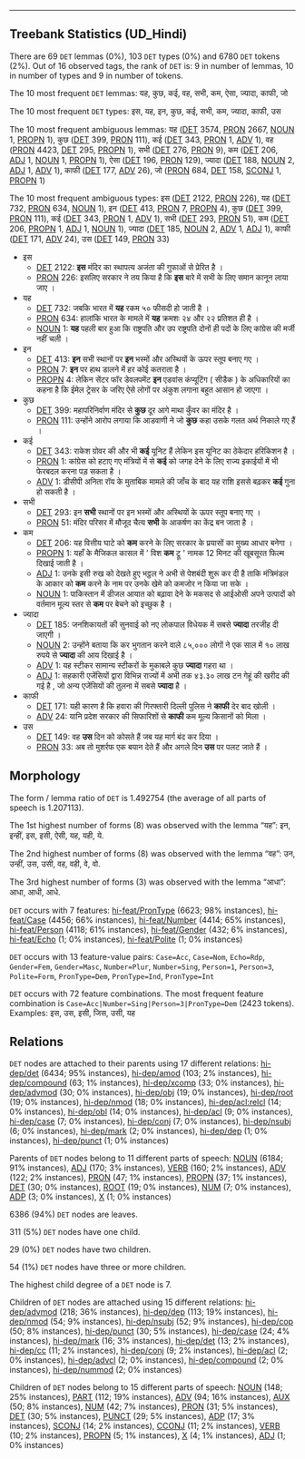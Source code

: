 

--------------------------------------------------------------------------------

## Treebank Statistics (UD_Hindi)

There are 69 `DET` lemmas (0%), 103 `DET` types (0%) and 6780 `DET` tokens (2%).
Out of 16 observed tags, the rank of `DET` is: 9 in number of lemmas, 10 in number of types and 9 in number of tokens.

The 10 most frequent `DET` lemmas: यह, कुछ, कई, वह, सभी, कम, ऐसा, ज्यादा, काफी, जो

The 10 most frequent `DET` types:  इस, यह, इन, कुछ, कई, सभी, कम, ज्यादा, काफी, उस

The 10 most frequent ambiguous lemmas: यह ([DET]() 3574, [PRON]() 2667, [NOUN]() 1, [PROPN]() 1), कुछ ([DET]() 399, [PRON]() 111), कई ([DET]() 343, [PRON]() 1, [ADV]() 1), वह ([PRON]() 4423, [DET]() 295, [PROPN]() 1), सभी ([DET]() 276, [PRON]() 9), कम ([DET]() 206, [ADJ]() 1, [NOUN]() 1, [PROPN]() 1), ऐसा ([DET]() 196, [PRON]() 129), ज्यादा ([DET]() 188, [NOUN]() 2, [ADJ]() 1, [ADV]() 1), काफी ([DET]() 177, [ADV]() 26), जो ([PRON]() 684, [DET]() 158, [SCONJ]() 1, [PROPN]() 1)

The 10 most frequent ambiguous types:  इस ([DET]() 2122, [PRON]() 226), यह ([DET]() 732, [PRON]() 634, [NOUN]() 1), इन ([DET]() 413, [PRON]() 7, [PROPN]() 4), कुछ ([DET]() 399, [PRON]() 111), कई ([DET]() 343, [PRON]() 1, [ADV]() 1), सभी ([DET]() 293, [PRON]() 51), कम ([DET]() 206, [PROPN]() 1, [ADJ]() 1, [NOUN]() 1), ज्यादा ([DET]() 185, [NOUN]() 2, [ADV]() 1, [ADJ]() 1), काफी ([DET]() 171, [ADV]() 24), उस ([DET]() 149, [PRON]() 33)


* इस
  * [DET]() 2122: <b>इस</b> मंदिर का स्‍थापत्‍य अजंता की गुफाओं से प्रेरित है ।
  * [PRON]() 226: इसलिए सरकार ने तय किया है कि <b>इस</b> बारे में सभी के लिए समान कानून लाया जाए ।
* यह
  * [DET]() 732: जबकि भारत में <b>यह</b> रकम ५० फीसदी हो जाती है ।
  * [PRON]() 634: हालांकि भारत के मामले में <b>यह</b> क्रमशः २४ और २२ प्रतिशत ही है ।
  * [NOUN]() 1: <b>यह</b> पहली बार हुआ कि राष्ट्रपति और उप राष्ट्रपति दोनों ही पदों के लिए कांग्रेस की मर्जी नहीं चली ।
* इन
  * [DET]() 413: <b>इन</b> सभी स्‍थानों पर <b>इन</b> भस्‍मों और अस्‍थियों के ऊपर स्‍तूप बनाए गए ।
  * [PRON]() 7: <b>इन</b> पर हाथ डालने में हर कोई कतराता है ।
  * [PROPN]() 4: लेकिन सेंटर फॉर डेवलपमेंट <b>इन</b> एडवांस कंप्यूटिंग ( सीडैक ) के अधिकारियों का कहना है कि ईमेल ट्रेसर के जरिए ऐसे लोगों पर अंकुश लगाना बहुत आसान हो जाएगा ।
* कुछ
  * [DET]() 399: महापरिनिर्वाण मंदिर से <b>कुछ</b> दूर आगे माथा कुँवर का मंदिर है ।
  * [PRON]() 111: उन्होंने आरोप लगाया कि आडवाणी ने जो <b>कुछ</b> कहा उसके गलत अर्थ निकाले गए हैं ।
* कई
  * [DET]() 343: राकेश ग्रोवर की और भी <b>कई</b> यूनिट हैं लेकिन इस यूनिट का ठेकेदार हरिकिशन है ।
  * [PRON]() 1: कांग्रेस को हटाए गए मंत्रियों में से <b>कई</b> को जगह देने के लिए राज्य इकाईयों में भी फेरबदल करना पड़ सकता है ।
  * [ADV]() 1: डीसीपी अनिता रॉय के मुताबिक मामले की जाँच के बाद यह राशि इससे बढ़कर <b>कई</b> गुना हो सकती है ।
* सभी
  * [DET]() 293: इन <b>सभी</b> स्‍थानों पर इन भस्‍मों और अस्‍थियों के ऊपर स्‍तूप बनाए गए ।
  * [PRON]() 51: मंदिर परिसर में मौजूद चैत्‍य <b>सभी</b> के आकर्षण का केंद्र बन जाता है ।
* कम
  * [DET]() 206: यह वित्तीय घाटे को <b>कम</b> करने के लिए सरकार के प्रयासों का मुख्य आधार बनेगा ।
  * [PROPN]() 1: यहाँ के मैजिकल कासल में ' विश <b>कम</b> ट्रू ' नामक 12 मिनट की खूबसूरत फिल्म दिखाई जाती है ।
  * [ADJ]() 1: उनके इसी रुख को देखते हुए भट्ठल ने अभी से पेशबंदी शुरू कर दी है ताकि मंत्रिमंडल के आकार को <b>कम</b> करने के नाम पर उनके खेमे को कमजोर न किया जा सके ।
  * [NOUN]() 1: पाकिस्तान में डीजल आयात को बढ़ावा देने के मकसद से आईओसी अपने उत्पादों को वर्तमान मूल्य स्तर से <b>कम</b> पर बेचने को इच्छुक है ।
* ज्यादा
  * [DET]() 185: जनशिकायतों की सुनवाई को नए लोकपाल विधेयक में सबसे <b>ज्यादा</b> तरजीह दी जाएगी ।
  * [NOUN]() 2: उन्होंने बताया कि कर भुगतान करने वाले ८५,००० लोगों ने एक साल में १० लाख रुपये से <b>ज्यादा</b> की आय दिखाई है ।
  * [ADV]() 1: यह स्टीकर सामान्य स्टीकरों के मुकाबले कुछ <b>ज्यादा</b> गहरा था ।
  * [ADJ]() 1: सहकारी एजेंसियों द्वारा विभिन्न राज्यों में अभी तक ४३.३० लाख टन गेहूं की खरीद की गई है , जो अन्य एजेंसियों की तुलना में सबसे <b>ज्यादा</b> है ।
* काफी
  * [DET]() 171: यही कारण है कि हवारा की गिरफ्तारी दिल्ली पुलिस ने <b>काफी</b> देर बाद खोली ।
  * [ADV]() 24: यानि प्रदेश सरकार की सिफारिशों से <b>काफी</b> कम मूल्य किसानों को मिला ।
* उस
  * [DET]() 149: वह <b>उस</b> दिन को कोसते हैं जब यह मार्ग बंद कर दिया ।
  * [PRON]() 33: अब तो मुशर्रफ एक बयान देते हैं और अगले दिन <b>उस</b> पर पलट जाते हैं ।

## Morphology

The form / lemma ratio of `DET` is 1.492754 (the average of all parts of speech is 1.207113).

The 1st highest number of forms (8) was observed with the lemma “यह”: इन, इन्हीं, इस, इसी, ऐसी, यह, यही, ये.

The 2nd highest number of forms (8) was observed with the lemma “वह”: उन, उन्हीं, उस, उसी, वह, वही, वे, वो.

The 3rd highest number of forms (3) was observed with the lemma “आधा”: आधा, आधी, आधे.

`DET` occurs with 7 features: [hi-feat/PronType]() (6623; 98% instances), [hi-feat/Case]() (4456; 66% instances), [hi-feat/Number]() (4414; 65% instances), [hi-feat/Person]() (4118; 61% instances), [hi-feat/Gender]() (432; 6% instances), [hi-feat/Echo]() (1; 0% instances), [hi-feat/Polite]() (1; 0% instances)

`DET` occurs with 13 feature-value pairs: `Case=Acc`, `Case=Nom`, `Echo=Rdp`, `Gender=Fem`, `Gender=Masc`, `Number=Plur`, `Number=Sing`, `Person=1`, `Person=3`, `Polite=Form`, `PronType=Dem`, `PronType=Ind`, `PronType=Int`

`DET` occurs with 72 feature combinations.
The most frequent feature combination is `Case=Acc|Number=Sing|Person=3|PronType=Dem` (2423 tokens).
Examples: इस, उस, इसी, जिस, उसी, यह


## Relations

`DET` nodes are attached to their parents using 17 different relations: [hi-dep/det]() (6434; 95% instances), [hi-dep/amod]() (103; 2% instances), [hi-dep/compound]() (63; 1% instances), [hi-dep/xcomp]() (33; 0% instances), [hi-dep/advmod]() (30; 0% instances), [hi-dep/obj]() (19; 0% instances), [hi-dep/root]() (19; 0% instances), [hi-dep/nmod]() (18; 0% instances), [hi-dep/acl:relcl]() (14; 0% instances), [hi-dep/obl]() (14; 0% instances), [hi-dep/acl]() (9; 0% instances), [hi-dep/case]() (7; 0% instances), [hi-dep/conj]() (7; 0% instances), [hi-dep/nsubj]() (6; 0% instances), [hi-dep/mark]() (2; 0% instances), [hi-dep/dep]() (1; 0% instances), [hi-dep/punct]() (1; 0% instances)

Parents of `DET` nodes belong to 11 different parts of speech: [NOUN]() (6184; 91% instances), [ADJ]() (170; 3% instances), [VERB]() (160; 2% instances), [ADV]() (122; 2% instances), [PRON]() (47; 1% instances), [PROPN]() (37; 1% instances), [DET]() (30; 0% instances), [ROOT]() (19; 0% instances), [NUM]() (7; 0% instances), [ADP]() (3; 0% instances), [X]() (1; 0% instances)

6386 (94%) `DET` nodes are leaves.

311 (5%) `DET` nodes have one child.

29 (0%) `DET` nodes have two children.

54 (1%) `DET` nodes have three or more children.

The highest child degree of a `DET` node is 7.

Children of `DET` nodes are attached using 15 different relations: [hi-dep/advmod]() (218; 36% instances), [hi-dep/dep]() (113; 19% instances), [hi-dep/nmod]() (54; 9% instances), [hi-dep/nsubj]() (52; 9% instances), [hi-dep/cop]() (50; 8% instances), [hi-dep/punct]() (30; 5% instances), [hi-dep/case]() (24; 4% instances), [hi-dep/mark]() (16; 3% instances), [hi-dep/det]() (13; 2% instances), [hi-dep/cc]() (11; 2% instances), [hi-dep/conj]() (9; 2% instances), [hi-dep/acl]() (2; 0% instances), [hi-dep/advcl]() (2; 0% instances), [hi-dep/compound]() (2; 0% instances), [hi-dep/nummod]() (2; 0% instances)

Children of `DET` nodes belong to 15 different parts of speech: [NOUN]() (148; 25% instances), [PART]() (112; 19% instances), [ADV]() (94; 16% instances), [AUX]() (50; 8% instances), [NUM]() (42; 7% instances), [PRON]() (31; 5% instances), [DET]() (30; 5% instances), [PUNCT]() (29; 5% instances), [ADP]() (17; 3% instances), [SCONJ]() (14; 2% instances), [CCONJ]() (11; 2% instances), [VERB]() (10; 2% instances), [PROPN]() (5; 1% instances), [X]() (4; 1% instances), [ADJ]() (1; 0% instances)

